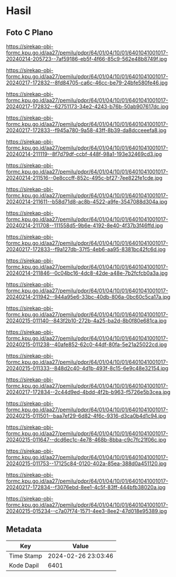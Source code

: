 # Hasil

## Foto C Plano

https://sirekap-obj-formc.kpu.go.id/aa27/pemilu/pdpr/64/01/04/10/01/6401041001017-20240214-205723--7af59186-eb5f-4f66-85c9-562e48b8749f.jpg

https://sirekap-obj-formc.kpu.go.id/aa27/pemilu/pdpr/64/01/04/10/01/6401041001017-20240217-172832--8fd84705-ca6c-46cc-be79-24bfe580fe46.jpg

https://sirekap-obj-formc.kpu.go.id/aa27/pemilu/pdpr/64/01/04/10/01/6401041001017-20240217-172832--62751173-34e2-4243-b76b-50ab907617dc.jpg

https://sirekap-obj-formc.kpu.go.id/aa27/pemilu/pdpr/64/01/04/10/01/6401041001017-20240217-172833--f945a780-9a58-43ff-8b39-da8dcceeefa8.jpg

https://sirekap-obj-formc.kpu.go.id/aa27/pemilu/pdpr/64/01/04/10/01/6401041001017-20240214-211119--8f7d79df-ccbf-448f-98a1-193e32469cd3.jpg

https://sirekap-obj-formc.kpu.go.id/aa27/pemilu/pdpr/64/01/04/10/01/6401041001017-20240214-211516--0e8cccff-852c-495c-bf27-7ee822fe1cde.jpg

https://sirekap-obj-formc.kpu.go.id/aa27/pemilu/pdpr/64/01/04/10/01/6401041001017-20240214-211611--b58d71d8-ac8b-4522-a9fe-3547088d304a.jpg

https://sirekap-obj-formc.kpu.go.id/aa27/pemilu/pdpr/64/01/04/10/01/6401041001017-20240214-211708--111558d5-9b6e-4192-8e40-4f37b3f46ffd.jpg

https://sirekap-obj-formc.kpu.go.id/aa27/pemilu/pdpr/64/01/04/10/01/6401041001017-20240217-172833--f9a127db-37f5-4eb6-aa95-8381bc42fc6d.jpg

https://sirekap-obj-formc.kpu.go.id/aa27/pemilu/pdpr/64/01/04/10/01/6401041001017-20240214-211846--0c04bc16-4dc8-42de-a48e-7b2fcfcb0a3a.jpg

https://sirekap-obj-formc.kpu.go.id/aa27/pemilu/pdpr/64/01/04/10/01/6401041001017-20240214-211942--944a95e6-33bc-40db-806a-0bc60c5ca17a.jpg

https://sirekap-obj-formc.kpu.go.id/aa27/pemilu/pdpr/64/01/04/10/01/6401041001017-20240215-011140--843f2b10-272b-4a25-ba2d-8b0f80e681ca.jpg

https://sirekap-obj-formc.kpu.go.id/aa27/pemilu/pdpr/64/01/04/10/01/6401041001017-20240215-011238--40afe852-62c0-44df-80fa-5e21a25022cd.jpg

https://sirekap-obj-formc.kpu.go.id/aa27/pemilu/pdpr/64/01/04/10/01/6401041001017-20240215-011333--848d2c40-4d1b-493f-8c15-6e9c48e32154.jpg

https://sirekap-obj-formc.kpu.go.id/aa27/pemilu/pdpr/64/01/04/10/01/6401041001017-20240217-172834--2c44d9ed-4bdd-4f2b-b963-f5726e5b3cea.jpg

https://sirekap-obj-formc.kpu.go.id/aa27/pemilu/pdpr/64/01/04/10/01/6401041001017-20240215-011501--baa7ef29-6d82-4f6c-9316-d3ca0b4d1c94.jpg

https://sirekap-obj-formc.kpu.go.id/aa27/pemilu/pdpr/64/01/04/10/01/6401041001017-20240215-011647--dcd6ec1c-4e78-468b-8bba-c9c7fc21f06c.jpg

https://sirekap-obj-formc.kpu.go.id/aa27/pemilu/pdpr/64/01/04/10/01/6401041001017-20240215-011753--17125c84-0120-402a-85ea-388d0a451120.jpg

https://sirekap-obj-formc.kpu.go.id/aa27/pemilu/pdpr/64/01/04/10/01/6401041001017-20240217-172834--f3076ebd-8ee1-4c5f-83ff-444bfb38020a.jpg

https://sirekap-obj-formc.kpu.go.id/aa27/pemilu/pdpr/64/01/04/10/01/6401041001017-20240215-015234--c7a07f74-1571-4ee3-8ee2-47d018e95389.jpg


## Metadata

| Key        | Value               |
| ---------- | ------------------- |
| Time Stamp | 2024-02-26 23:03:46 |
| Kode Dapil | 6401                |



